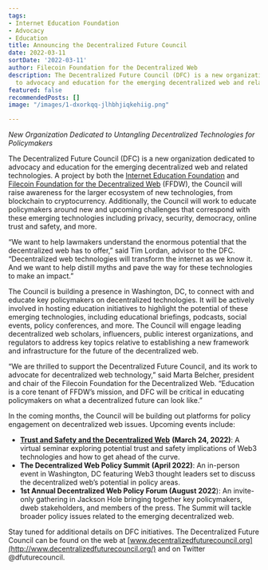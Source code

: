```yaml
---
tags:
- Internet Education Foundation
- Advocacy
- Education
title: Announcing the Decentralized Future Council
date: 2022-03-11
sortDate: '2022-03-11'
author: Filecoin Foundation for the Decentralized Web
description: The Decentralized Future Council (DFC) is a new organization dedicated
  to advocacy and education for the emerging decentralized web and related technologies.
featured: false
recommendedPosts: []
image: "/images/1-dxorkqq-jlhbhjiqkehiig.png"

---
```

_New Organization Dedicated to Untangling Decentralized Technologies for Policymakers_

The Decentralized Future Council (DFC) is a new organization dedicated to advocacy and education for the emerging decentralized web and related technologies. A project by both the [Internet Education Foundation](https://www.neted.org/) and [Filecoin Foundation for the Decentralized Web](https://ffdweb.org/) (FFDW), the Council will raise awareness for the larger ecosystem of new technologies, from blockchain to cryptocurrency. Additionally, the Council will work to educate policymakers around new and upcoming challenges that correspond with these emerging technologies including privacy, security, democracy, online trust and safety, and more.

“We want to help lawmakers understand the enormous potential that the decentralized web has to offer,” said Tim Lordan, advisor to the DFC. “Decentralized web technologies will transform the internet as we know it. And we want to help distill myths and pave the way for these technologies to make an impact.”

The Council is building a presence in Washington, DC, to connect with and educate key policymakers on decentralized technologies. It will be actively involved in hosting education initiatives to highlight the potential of these emerging technologies, including educational briefings, podcasts, social events, policy conferences, and more. The Council will engage leading decentralized web scholars, influencers, public interest organizations, and regulators to address key topics relative to establishing a new framework and infrastructure for the future of the decentralized web.

“We are thrilled to support the Decentralized Future Council, and its work to advocate for decentralized web technology,” said Marta Belcher, president and chair of the Filecoin Foundation for the Decentralized Web. “Education is a core tenant of FFDW’s mission, and DFC will be critical in educating policymakers on what a decentralized future can look like.”

In the coming months, the Council will be building out platforms for policy engagement on decentralized web issues. Upcoming events include:

* [**Trust and Safety and the Decentralized Web**](https://www.eventbrite.com/e/trust-and-safety-and-the-decentralized-web-tickets-272256896707) **(March 24, 2022)**: A virtual seminar exploring potential trust and safety implications of Web3 technologies and how to get ahead of the curve.
* **The Decentralized Web Policy Summit** **(April 2022)**: An in-person event in Washington, DC featuring Web3 thought leaders set to discuss the decentralized web’s potential in policy areas.
* **1st Annual Decentralized Web Policy Forum (August 2022**): An invite-only gathering in Jackson Hole bringing together key policymakers, dweb stakeholders, and members of the press. The Summit will tackle broader policy issues related to the emerging decentralized web.

Stay tuned for additional details on DFC initiatives. The Decentralized Future Council can be found on the web at [www.decentralizedfuturecouncil.org](http://www.decentralizedfuturecouncil.org/) and on Twitter @dfuturecouncil.
